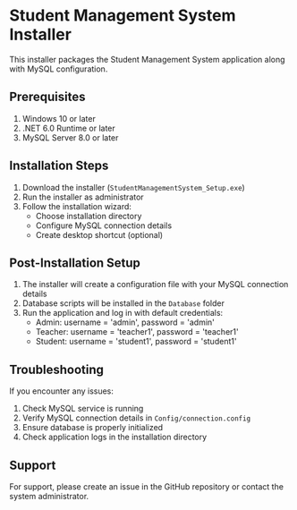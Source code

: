# Student Management System Installer

This installer packages the Student Management System application along with MySQL configuration.

## Prerequisites

1. Windows 10 or later
2. .NET 6.0 Runtime or later
3. MySQL Server 8.0 or later

## Installation Steps

1. Download the installer (`StudentManagementSystem_Setup.exe`)
2. Run the installer as administrator
3. Follow the installation wizard:
   - Choose installation directory
   - Configure MySQL connection details
   - Create desktop shortcut (optional)

## Post-Installation Setup

1. The installer will create a configuration file with your MySQL connection details
2. Database scripts will be installed in the `Database` folder
3. Run the application and log in with default credentials:
   - Admin: username = 'admin', password = 'admin'
   - Teacher: username = 'teacher1', password = 'teacher1'
   - Student: username = 'student1', password = 'student1'

## Troubleshooting

If you encounter any issues:
1. Check MySQL service is running
2. Verify MySQL connection details in `Config/connection.config`
3. Ensure database is properly initialized
4. Check application logs in the installation directory

## Support

For support, please create an issue in the GitHub repository or contact the system administrator. 